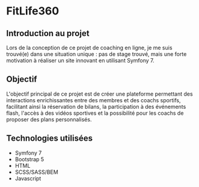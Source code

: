 <h1 class="text-center">FitLife360</h1>

<h2 class="text-decoration-underline">Introduction au projet</h2>
<p>Lors de la conception de ce projet de coaching en ligne, je me suis trouvé(e) dans une situation unique : pas de stage trouvé, mais une forte motivation à réaliser un site innovant en utilisant Symfony 7.</p>

<h2 class="text-decoration-underline">Objectif</h2>
<p>L'objectif principal de ce projet est de créer une plateforme permettant des interactions enrichissantes entre des membres et des coachs sportifs, facilitant ainsi la réservation de bilans, la participation à des événements flash, l'accès à des vidéos sportives et la possibilité pour les coachs de proposer des plans personnalisés.</p>

<h2 class="text-decoration-underline">Technologies utilisées</h2>
<ul>
    <li>Symfony 7</li>
    <li>Bootstrap 5</li>
    <li>HTML</li>
    <li>SCSS/SASS/BEM</li>
    <li>Javascript</li>
</ul>